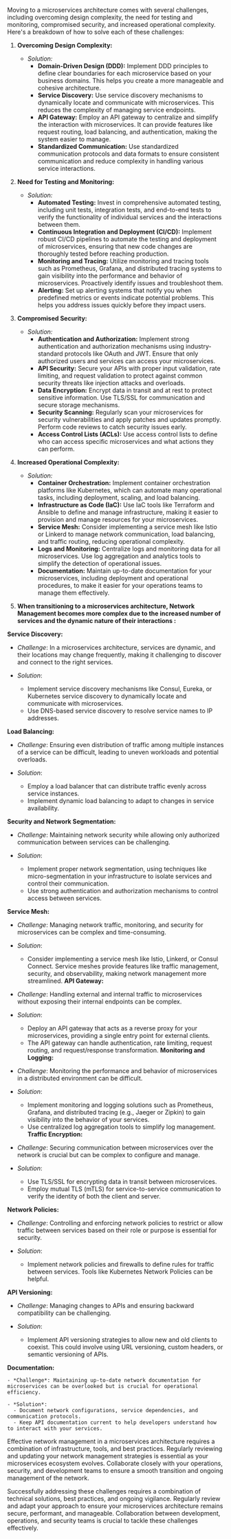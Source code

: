 Moving to a microservices architecture comes with several challenges, including overcoming design complexity, the need for testing and monitoring, compromised security, and increased operational complexity. Here's a breakdown of how to solve each of these challenges:

1. **Overcoming Design Complexity:**

   - *Solution:* 
     - **Domain-Driven Design (DDD):** Implement DDD principles to define clear boundaries for each microservice based on your business domains. This helps you create a more manageable and cohesive architecture.
     - **Service Discovery:** Use service discovery mechanisms to dynamically locate and communicate with microservices. This reduces the complexity of managing service endpoints.
     - **API Gateway:** Employ an API gateway to centralize and simplify the interaction with microservices. It can provide features like request routing, load balancing, and authentication, making the system easier to manage.
     - **Standardized Communication:** Use standardized communication protocols and data formats to ensure consistent communication and reduce complexity in handling various service interactions.

2. **Need for Testing and Monitoring:**

   - *Solution:*
     - **Automated Testing:** Invest in comprehensive automated testing, including unit tests, integration tests, and end-to-end tests to verify the functionality of individual services and the interactions between them.
     - **Continuous Integration and Deployment (CI/CD):** Implement robust CI/CD pipelines to automate the testing and deployment of microservices, ensuring that new code changes are thoroughly tested before reaching production.
     - **Monitoring and Tracing:** Utilize monitoring and tracing tools such as Prometheus, Grafana, and distributed tracing systems to gain visibility into the performance and behavior of microservices. Proactively identify issues and troubleshoot them.
     - **Alerting:** Set up alerting systems that notify you when predefined metrics or events indicate potential problems. This helps you address issues quickly before they impact users.

3. **Compromised Security:**

   - *Solution:*
     - **Authentication and Authorization:** Implement strong authentication and authorization mechanisms using industry-standard protocols like OAuth and JWT. Ensure that only authorized users and services can access your microservices.
     - **API Security:** Secure your APIs with proper input validation, rate limiting, and request validation to protect against common security threats like injection attacks and overloads.
     - **Data Encryption:** Encrypt data in transit and at rest to protect sensitive information. Use TLS/SSL for communication and secure storage mechanisms.
     - **Security Scanning:** Regularly scan your microservices for security vulnerabilities and apply patches and updates promptly. Perform code reviews to catch security issues early.
     - **Access Control Lists (ACLs):** Use access control lists to define who can access specific microservices and what actions they can perform.

4. **Increased Operational Complexity:**

   - *Solution:*
     - **Container Orchestration:** Implement container orchestration platforms like Kubernetes, which can automate many operational tasks, including deployment, scaling, and load balancing.
     - **Infrastructure as Code (IaC):** Use IaC tools like Terraform and Ansible to define and manage infrastructure, making it easier to provision and manage resources for your microservices.
     - **Service Mesh:** Consider implementing a service mesh like Istio or Linkerd to manage network communication, load balancing, and traffic routing, reducing operational complexity.
     - **Logs and Monitoring:** Centralize logs and monitoring data for all microservices. Use log aggregation and analytics tools to simplify the detection of operational issues.
     - **Documentation:** Maintain up-to-date documentation for your microservices, including deployment and operational procedures, to make it easier for your operations teams to manage them effectively.
    
  5.  **When transitioning to a microservices architecture, Network Management becomes more complex due to the increased number of services and the dynamic nature of their interactions :** 

 **Service Discovery:**

   - *Challenge*: In a microservices architecture, services are dynamic, and their locations may change frequently, making it challenging to discover and connect to the right services.

   - *Solution*:
     - Implement service discovery mechanisms like Consul, Eureka, or Kubernetes service discovery to dynamically locate and communicate with microservices.
     - Use DNS-based service discovery to resolve service names to IP addresses.

 **Load Balancing:**

   - *Challenge*: Ensuring even distribution of traffic among multiple instances of a service can be difficult, leading to uneven workloads and potential overloads.

   - *Solution*:
     - Employ a load balancer that can distribute traffic evenly across service instances.
     - Implement dynamic load balancing to adapt to changes in service availability.

 **Security and Network Segmentation:**

   - *Challenge*: Maintaining network security while allowing only authorized communication between services can be challenging.

   - *Solution*:
     - Implement proper network segmentation, using techniques like micro-segmentation in your infrastructure to isolate services and control their communication.
     - Use strong authentication and authorization mechanisms to control access between services.

 **Service Mesh:**

   - *Challenge*: Managing network traffic, monitoring, and security for microservices can be complex and time-consuming.

   - *Solution*:
     - Consider implementing a service mesh like Istio, Linkerd, or Consul Connect. Service meshes provide features like traffic management, security, and observability, making network management more streamlined.
**API Gateway:**

   - *Challenge*: Handling external and internal traffic to microservices without exposing their internal endpoints can be complex.

   - *Solution*:
     - Deploy an API gateway that acts as a reverse proxy for your microservices, providing a single entry point for external clients.
     - The API gateway can handle authentication, rate limiting, request routing, and request/response transformation.
**Monitoring and Logging:**

   - *Challenge*: Monitoring the performance and behavior of microservices in a distributed environment can be difficult.

   - *Solution*:
     - Implement monitoring and logging solutions such as Prometheus, Grafana, and distributed tracing (e.g., Jaeger or Zipkin) to gain visibility into the behavior of your services.
     - Use centralized log aggregation tools to simplify log management.
 **Traffic Encryption:**

   - *Challenge*: Securing communication between microservices over the network is crucial but can be complex to configure and manage.

   - *Solution*:
     - Use TLS/SSL for encrypting data in transit between microservices.
     - Employ mutual TLS (mTLS) for service-to-service communication to verify the identity of both the client and server.

**Network Policies:**

   - *Challenge*: Controlling and enforcing network policies to restrict or allow traffic between services based on their role or purpose is essential for security.

   - *Solution*:
     - Implement network policies and firewalls to define rules for traffic between services. Tools like Kubernetes Network Policies can be helpful.

 **API Versioning:**

   - *Challenge*: Managing changes to APIs and ensuring backward compatibility can be challenging.

   - *Solution*:
     - Implement API versioning strategies to allow new and old clients to coexist. This could involve using URL versioning, custom headers, or semantic versioning of APIs.

**Documentation:**

    - *Challenge*: Maintaining up-to-date network documentation for microservices can be overlooked but is crucial for operational efficiency.

    - *Solution*:
      - Document network configurations, service dependencies, and communication protocols.
      - Keep API documentation current to help developers understand how to interact with your services.

Effective network management in a microservices architecture requires a combination of infrastructure, tools, and best practices. Regularly reviewing and updating your network management strategies is essential as your microservices ecosystem evolves. Collaborate closely with your operations, security, and development teams to ensure a smooth transition and ongoing management of the network.

Successfully addressing these challenges requires a combination of technical solutions, best practices, and ongoing vigilance. Regularly review and adapt your approach to ensure your microservices architecture remains secure, performant, and manageable. Collaboration between development, operations, and security teams is crucial to tackle these challenges effectively.
